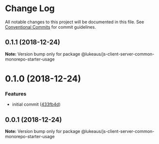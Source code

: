 # Change Log

All notable changes to this project will be documented in this file.
See [Conventional Commits](https://conventionalcommits.org) for commit guidelines.

## 0.1.1 (2018-12-24)

**Note:** Version bump only for package @lukeaus/js-client-server-common-monorepo-starter-usage





# 0.1.0 (2018-12-24)


### Features

* initial commit ([433fb4d](https://github.com/lukeaus/js-client-server-common-monorepo-starter/commit/433fb4d))





## 0.0.1 (2018-12-24)

**Note:** Version bump only for package @lukeaus/js-client-server-common-monorepo-starter-usage
